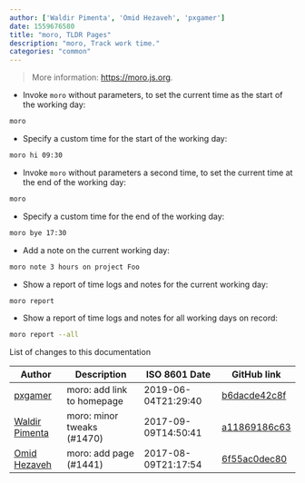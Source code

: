 ```yaml
---
author: ['Waldir Pimenta', 'Omid Hezaveh', 'pxgamer']
date: 1559676580
title: "moro, TLDR Pages"
description: "moro, Track work time."
categories: "common"
---
```

> More information: <https://moro.js.org>.

- Invoke `moro` without parameters, to set the current time as the start of the working day:

```bash
moro
```

- Specify a custom time for the start of the working day:

```bash
moro hi 09:30
```

- Invoke `moro` without parameters a second time, to set the current time at the end of the working day:

```bash
moro
```

- Specify a custom time for the end of the working day:

```bash
moro bye 17:30
```

- Add a note on the current working day:

```bash
moro note 3 hours on project Foo
```

- Show a report of time logs and notes for the current working day:

```bash
moro report
```

- Show a report of time logs and notes for all working days on record:

```bash
moro report --all
```
List of changes to this documentation


Author | Description | ISO 8601 Date | GitHub link
------|-----|-----|-----
[pxgamer](mailto:owzie123@gmail.com) | moro: add link to homepage | 2019-06-04T21:29:40 | [b6dacde42c8f](https://github.com/tldr-pages/tldr/commit/b6dacde42c8f8b9f227711e2efdf417b1de5aa86)
[Waldir Pimenta](mailto:waldyrious@gmail.com) | moro: minor tweaks (#1470) | 2017-09-09T14:50:41 | [a11869186c63](https://github.com/tldr-pages/tldr/commit/a11869186c63db0848badf89aaecd8917fbac84e)
[Omid Hezaveh](mailto:omidfi@users.noreply.github.com) | moro: add page (#1441) | 2017-08-09T21:17:54 | [6f55ac0dec80](https://github.com/tldr-pages/tldr/commit/6f55ac0dec806311ee45da497f646dd64d85d2de)

